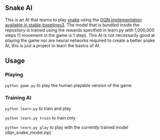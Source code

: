 ## Snake AI

This is an AI that learns to play [snake](<https://en.wikipedia.org/wiki/Snake_(video_game_genre)>) using the [DQN implementation available in stable-baselines3](https://stable-baselines3.readthedocs.io/en/master/modules/dqn.html). The model that is bundled inside the repository is trained using the rewards specified in learn.py with 1,000,000 steps (1 movement in the game is 1 step). This AI is not necessarily good at playing the game nor are neural networks required to create a better snake AI, this is just a project to learn the basics of AI.

## Usage

### Playing

`python game.py` to play the human playable version of the game

### Training AI

`python learn.py` to train and play

`python learn.py train` to train only

`python learn.py play` to play with the currently trained model (dqn_snake_model.zip)
